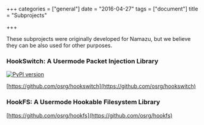 +++
categories = ["general"]
date = "2016-04-27"
tags = ["document"]
title = "Subprojects"

+++

These subprojects were originally developed for Namazu, but we believe they can be also used for other purposes.

### HookSwitch: A Usermode Packet Injection Library

[![PyPI version](https://badge.fury.io/py/hookswitch.svg)](http://badge.fury.io/py/hookswitch)

[https://github.com/osrg/hookswitch](https://github.com/osrg/hookswitch)

### HookFS: A Usermode Hookable Filesystem Library

[https://github.com/osrg/hookfs](https://github.com/osrg/hookfs)

